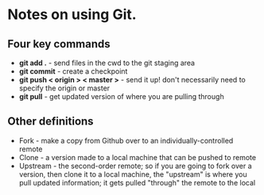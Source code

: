 # Notes on using Git.

## Four key commands
- **git add .** - send files in the cwd to the git staging area
- **git commit** - create a checkpoint
- **git push < origin > < master >** - send it up! don't necessarily need to specify the origin or master
- **git pull** - get updated version of where you are pulling through

## Other definitions
- Fork - make a copy from Github over to an individually-controlled remote
- Clone - a version made to a local machine that can be pushed to remote
- Upstream - the second-order remote; so if you are going to fork over a version, then clone it to a local machine, the "upstream" is where you pull updated information; it gets pulled "through" the remote to the local
